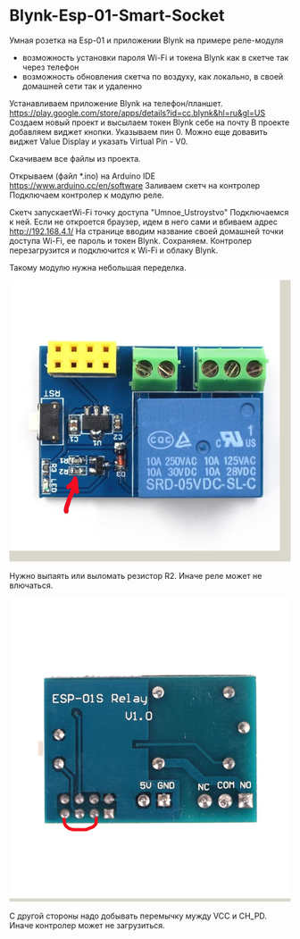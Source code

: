 # Blynk-Esp-01-Smart-Socket
Умная розетка на Esp-01 и приложении Blynk на примере реле-модуля
- возможность установки пароля Wi-Fi и токена Blynk как в скетче так через телефон
- возможность обновления скетча по воздуху, как локально, в своей домашней сети так и удаленно




Устанавливаем приложение Blynk на телефон/планшет.
https://play.google.com/store/apps/details?id=cc.blynk&hl=ru&gl=US
Создаем новый проект и высылаем токен Blynk себе на почту
В проекте добавляем виджет кнопки. Указываем пин 0.
Можно еще довавить виджет Value Display и указать Virtual Pin - V0. 

Скачиваем все файлы из проекта.

Открываем (файл *.ino) на Arduino IDE https://www.arduino.cc/en/software
Заливаем скетч на контролер
Подключаем контролер к модулю реле.

Скетч запускаетWi-Fi точку доступа "Umnоe_Ustroystvo"
Подключаемся к ней. Если не откроется браузер, идем в него сами и вбиваем адрес http://192.168.4.1/
На странице вводим название своей домашней точки доступа Wi-Fi, ее пароль и токен Blynk.
Сохраняем. Контролер перезагрузится и подключится к Wi-Fi и облаку Blynk.


Такому модулю нужна небольшая переделка.


![alt text](https://github.com/CHE77/Blynk-Esp-01-Smart-Socket/blob/main/ESP01-S-5V-WiFi-Relay-Module1.jpg?raw=true)

Нужно выпаять или выломать резистор R2. Иначе реле может не влючаться.




![alt text](https://github.com/CHE77/Blynk-Esp-01-Smart-Socket/blob/main/esp8266-01s-relay-expansion-module-back1.jpg?raw=true)

C другой стороны надо добывать перемычку мужду VCC и CH_PD. Иначе контролер может не загрузиться.
